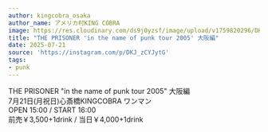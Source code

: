 ```yaml
---
author: kingcobra_osaka
author_name: アメリカ村KING COBRA
image: https://res.cloudinary.com/ds9j0yzsf/image/upload/v1759820296/DKJ_zCYJytG.jpg
title: "THE PRISONER 'in the name of punk tour 2005' 大阪編"
date: 2025-07-21
source: 'https://instagram.com/p/DKJ_zCYJytG'
tags:
- punk
---
```

THE PRISONER "in the name of punk tour 2005" 大阪編<br>
7月21日(月祝日)心斎橋KINGCOBRA ワンマン<br>
OPEN 15:00 / START 16:00<br>
前売￥3,500+1drink / 当日￥4,000+1drink